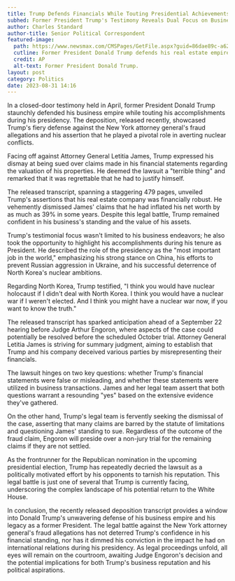```yaml
---
title: Trump Defends Financials While Touting Presidential Achievements
subhed: Former President Trump's Testimony Reveals Dual Focus on Business and Legacy
author: Charles Standard
author-title: Senior Political Correspondent
featured-image: 
  path: https://www.newsmax.com/CMSPages/GetFile.aspx?guid=86dae89c-a62d-4f1e-8830-e1433552f9d8&SiteName=Newsmax&maxsidesize=600
  cutline: Former President Donald Trump defends his real estate empire and legacy in his April testimony.
  credit: AP
  alt-text: Former President Donald Trump.
layout: post
category: Politics
date: 2023-08-31 14:16
---
```


In a closed-door testimony held in April, former President Donald Trump staunchly defended his business empire while touting his accomplishments during his presidency. The deposition, released recently, showcased Trump's fiery defense against the New York attorney general's fraud allegations and his assertion that he played a pivotal role in averting nuclear conflicts.

Facing off against Attorney General Letitia James, Trump expressed his dismay at being sued over claims made in his financial statements regarding the valuation of his properties. He deemed the lawsuit a "terrible thing" and remarked that it was regrettable that he had to justify himself.

The released transcript, spanning a staggering 479 pages, unveiled Trump's assertions that his real estate company was financially robust. He vehemently dismissed James' claims that he had inflated his net worth by as much as 39% in some years. Despite this legal battle, Trump remained confident in his business's standing and the value of his assets.

Trump's testimonial focus wasn't limited to his business endeavors; he also took the opportunity to highlight his accomplishments during his tenure as President. He described the role of the presidency as the "most important job in the world," emphasizing his strong stance on China, his efforts to prevent Russian aggression in Ukraine, and his successful deterrence of North Korea's nuclear ambitions.

Regarding North Korea, Trump testified, "I think you would have nuclear holocaust if I didn't deal with North Korea. I think you would have a nuclear war if I weren't elected. And I think you might have a nuclear war now, if you want to know the truth."

The released transcript has sparked anticipation ahead of a September 22 hearing before Judge Arthur Engoron, where aspects of the case could potentially be resolved before the scheduled October trial. Attorney General Letitia James is striving for summary judgment, aiming to establish that Trump and his company deceived various parties by misrepresenting their financials.

The lawsuit hinges on two key questions: whether Trump's financial statements were false or misleading, and whether these statements were utilized in business transactions. James and her legal team assert that both questions warrant a resounding "yes" based on the extensive evidence they've gathered.

On the other hand, Trump's legal team is fervently seeking the dismissal of the case, asserting that many claims are barred by the statute of limitations and questioning James' standing to sue. Regardless of the outcome of the fraud claim, Engoron will preside over a non-jury trial for the remaining claims if they are not settled.

As the frontrunner for the Republican nomination in the upcoming presidential election, Trump has repeatedly decried the lawsuit as a politically motivated effort by his opponents to tarnish his reputation. This legal battle is just one of several that Trump is currently facing, underscoring the complex landscape of his potential return to the White House.

In conclusion, the recently released deposition transcript provides a window into Donald Trump's unwavering defense of his business empire and his legacy as a former President. The legal battle against the New York attorney general's fraud allegations has not deterred Trump's confidence in his financial standing, nor has it dimmed his conviction in the impact he had on international relations during his presidency. As legal proceedings unfold, all eyes will remain on the courtroom, awaiting Judge Engoron's decision and the potential implications for both Trump's business reputation and his political aspirations.
